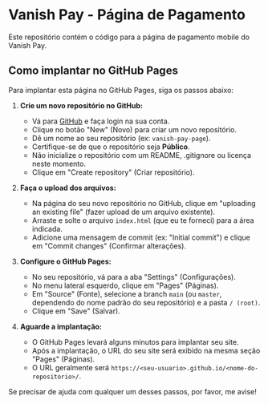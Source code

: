 # Vanish Pay - Página de Pagamento

Este repositório contém o código para a página de pagamento mobile do Vanish Pay.

## Como implantar no GitHub Pages

Para implantar esta página no GitHub Pages, siga os passos abaixo:

1.  **Crie um novo repositório no GitHub:**
    *   Vá para [GitHub](https://github.com/) e faça login na sua conta.
    *   Clique no botão "New" (Novo) para criar um novo repositório.
    *   Dê um nome ao seu repositório (ex: `vanish-pay-page`).
    *   Certifique-se de que o repositório seja **Público**.
    *   Não inicialize o repositório com um README, .gitignore ou licença neste momento.
    *   Clique em "Create repository" (Criar repositório).

2.  **Faça o upload dos arquivos:**
    *   Na página do seu novo repositório no GitHub, clique em "uploading an existing file" (fazer upload de um arquivo existente).
    *   Arraste e solte o arquivo `index.html` (que eu te forneci) para a área indicada.
    *   Adicione uma mensagem de commit (ex: "Initial commit") e clique em "Commit changes" (Confirmar alterações).

3.  **Configure o GitHub Pages:**
    *   No seu repositório, vá para a aba "Settings" (Configurações).
    *   No menu lateral esquerdo, clique em "Pages" (Páginas).
    *   Em "Source" (Fonte), selecione a branch `main` (ou `master`, dependendo do nome padrão do seu repositório) e a pasta `/ (root)`.
    *   Clique em "Save" (Salvar).

4.  **Aguarde a implantação:**
    *   O GitHub Pages levará alguns minutos para implantar seu site.
    *   Após a implantação, o URL do seu site será exibido na mesma seção "Pages" (Páginas).
    *   O URL geralmente será `https://<seu-usuario>.github.io/<nome-do-repositorio>/`.

Se precisar de ajuda com qualquer um desses passos, por favor, me avise!

